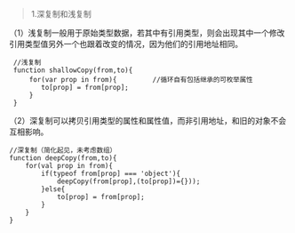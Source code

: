 >1.深复制和浅复制

（1）浅复制一般用于原始类型数据，若其中有引用类型，则会出现其中一个修改引用类型值另外一个也跟着改变的情况，因为他们的引用地址相同。
```
 //浅复制
 function shallowCopy(from,to){
     for(var prop in from){         //循环自有包括继承的可枚举属性
        to[prop] = from[prop];
     }
 }
 ```
 （2）深复制可以拷贝引用类型的属性和属性值，而非引用地址，和旧的对象不会互相影响。
 ```
 //深复制（简化起见，未考虑数组）
 function deepCopy(from,to){
     for(val prop in from){
         if(typeof from[prop] === 'object'){
             deepCopy(from[prop],(to[prop])={}));
         }else{
             to[prop] = from[prop];
         }
     }
 }
 ```
